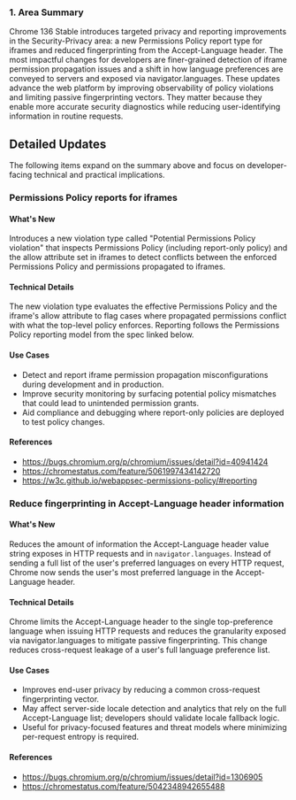 ### 1. Area Summary

Chrome 136 Stable introduces targeted privacy and reporting improvements in the Security-Privacy area: a new Permissions Policy report type for iframes and reduced fingerprinting from the Accept-Language header. The most impactful changes for developers are finer-grained detection of iframe permission propagation issues and a shift in how language preferences are conveyed to servers and exposed via navigator.languages. These updates advance the web platform by improving observability of policy violations and limiting passive fingerprinting vectors. They matter because they enable more accurate security diagnostics while reducing user-identifying information in routine requests.

## Detailed Updates

The following items expand on the summary above and focus on developer-facing technical and practical implications.

### Permissions Policy reports for iframes

#### What's New
Introduces a new violation type called "Potential Permissions Policy violation" that inspects Permissions Policy (including report-only policy) and the allow attribute set in iframes to detect conflicts between the enforced Permissions Policy and permissions propagated to iframes.

#### Technical Details
The new violation type evaluates the effective Permissions Policy and the iframe's allow attribute to flag cases where propagated permissions conflict with what the top-level policy enforces. Reporting follows the Permissions Policy reporting model from the spec linked below.

#### Use Cases
- Detect and report iframe permission propagation misconfigurations during development and in production.
- Improve security monitoring by surfacing potential policy mismatches that could lead to unintended permission grants.
- Aid compliance and debugging where report-only policies are deployed to test policy changes.

#### References
- https://bugs.chromium.org/p/chromium/issues/detail?id=40941424
- https://chromestatus.com/feature/5061997434142720
- https://w3c.github.io/webappsec-permissions-policy/#reporting

### Reduce fingerprinting in Accept-Language header information

#### What's New
Reduces the amount of information the Accept-Language header value string exposes in HTTP requests and in `navigator.languages`. Instead of sending a full list of the user's preferred languages on every HTTP request, Chrome now sends the user's most preferred language in the Accept-Language header.

#### Technical Details
Chrome limits the Accept-Language header to the single top-preference language when issuing HTTP requests and reduces the granularity exposed via navigator.languages to mitigate passive fingerprinting. This change reduces cross-request leakage of a user's full language preference list.

#### Use Cases
- Improves end-user privacy by reducing a common cross-request fingerprinting vector.
- May affect server-side locale detection and analytics that rely on the full Accept-Language list; developers should validate locale fallback logic.
- Useful for privacy-focused features and threat models where minimizing per-request entropy is required.

#### References
- https://bugs.chromium.org/p/chromium/issues/detail?id=1306905
- https://chromestatus.com/feature/5042348942655488